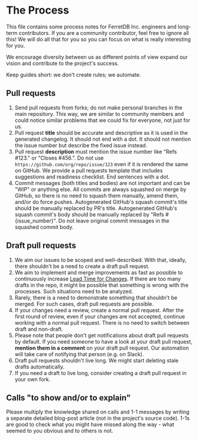 # The Process

This file contains some process notes for FerretDB Inc. engineers and long-term contributors.
If you are a community contributor, feel free to ignore all this!
We will do all that for you so you can focus on what is really interesting for you.

We encourage diversity between us as different points of view expand our vision and contribute to the project's success.

Keep guides short: we don't create rules; we automate.

## Pull requests

1. Send pull requests from forks; do not make personal branches in the main repository.
   This way, we are similar to community members and could notice similar problems that we could fix for everyone,
   not just for us.
2. Pull request **title** should be accurate and descriptive as it is used in the generated changelog.
   It should not end with a dot.
   It should not mention the issue number but describe the fixed issue instead.
3. Pull request **description** must mention the issue number like "Refs #123." or "Closes #456.".
   Do not use `https://github.com/org/repo/issue/123` even if it is rendered the same on GitHub.
   We provide a pull requests template that includes suggestions and readiness checklist.
   End sentences with a dot.
4. Commit messages (both titles and bodies) are not important and can be "WIP" or anything else.
   All commits are always squashed on merge by GitHub, so there is no need to squash them manually, amend them, and/or do force pushes.
   Autogenerated GitHub's squash commit's title should be manually replaced by PR's title.
   Autogenerated GitHub's squash commit's body should be manually replaced by "Refs #{issue_number}".
   Do not leave original commit messages in the squashed commit body.

## Draft pull requests

1. We aim our issues to be scoped and well-described.
   With that, ideally, there shouldn't be a need to create a draft pull request.
2. We aim to implement and merge improvements as fast as possible to continuously increase
   [Lead Time for Changes](https://cloud.google.com/blog/products/devops-sre/using-the-four-keys-to-measure-your-devops-performance).
   If there are too many drafts in the repo, it might be possible that something is wrong with the processes.
   Such situations need to be analyzed.
3. Rarely, there is a need to demonstrate something that shouldn't be merged.
   For such cases, draft pull requests are possible.
4. If your changes need a review, create a normal pull request.
   After the first round of review, even if your changes are not accepted, continue working with a normal pull request.
   There is no need to switch between draft and non-draft.
5. Please note that people don't get notifications about draft pull requests by default.
   If you need someone to have a look at your draft pull request, **mention them in a comment** on your draft pull request.
   Our automation will take care of notifying that person (e.g. on Slack).
6. Draft pull requests shouldn't live long. We might start deleting stale drafts automatically.
7. If you need a draft to live long, consider creating a draft pull request in your own fork.

## Calls "to show and/or to explain"

Please multiply the knowledge shared on calls and 1-1 messages by writing a separate detailed blog-post article (not in the project's source code).
1-1s are good to check what you might have missed along the way - what seemed to you obvious and to others is not.
